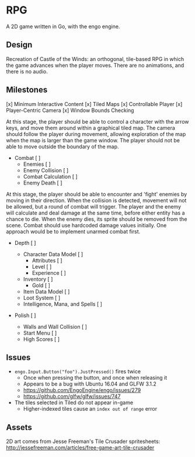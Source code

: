 # RPG

A 2D game written in Go, with the engo engine.

## Design

Recreation of Castle of the Winds: an orthogonal, tile-based RPG in which
the game advances when the player moves. There are no animations, and
there is no audio.

## Milestones

[x] Minimum Interactive Content
	[x] Tiled Maps
	[x] Controllable Player
	[x] Player-Centric Camera
	[x] Window Bounds Checking

At this stage, the player should be able to control a character with the
arrow keys, and move them around within a graphical tiled map. The camera
should follow the player during movement, allowing exploration of the map
when the map is larger than the game window. The player should not be able
to move outside the boundary of the map.

* Combat [ ]
	* Enemies [ ]
	* Enemy Collision [ ]
	* Combat Calculation [ ]
	* Enemy Death [ ]

At this stage, the player should be able to encounter and 'fight' enemies
by moving in their direction. When the collision is detected, movement
will not be allowed, but a round of combat will trigger. The player and
the enemy will calculate and deal damage at the same time, before either
entity has a chance to die. When the enemy dies, its sprite should be
removed from the scene. Combat should use hardcoded damage values
initially. One approach would be to implement unarmed combat first.

* Depth [ ]
	* Character Data Model [ ]
		* Attributes [ ]
		* Level [ ]
		* Experience [ ]
    * Inventory [ ]
		* Gold [ ]
  * Item Data Model [ ]
  * Loot System [ ]
  * Intelligence, Mana, and Spells [ ]
     
* Polish [ ]
	* Walls and Wall Collision [ ]
	* Start Menu [ ]
	* High Scores [ ]

## Issues

* `engo.Input.Button("foo").JustPressed()` fires twice
	* Once when pressing the button, and once when releasing it
	* Appears to be a bug with Ubuntu 16.04 and GLFW 3.1.2
  * https://github.com/EngoEngine/engo/issues/279
  * https://github.com/glfw/glfw/issues/747
* The tiles selected in Tiled do not appear in-game
  * Higher-indexed tiles cause an `index out of range` error

## Assets

2D art comes from Jesse Freeman's Tile Crusader spritesheets:
http://jessefreeman.com/articles/free-game-art-tile-crusader
